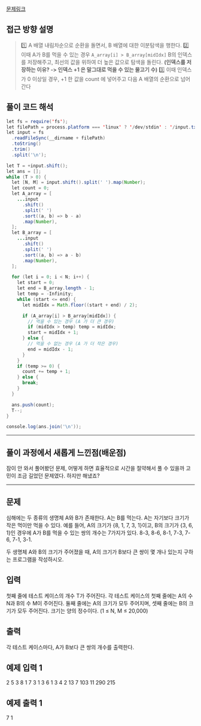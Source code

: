 [문제링크](https://www.acmicpc.net/problem/7795)

## 접근 방향 설명
> 1️⃣ A 배열 내림차순으로 순환을 돌면서, B 배열에 대한 이분탐색을 행한다.
> 2️⃣ 이때 A가 B를 먹을 수 있는 경우 `A_array[i] > B_array[midIdx]` B의 인덱스를 저장해주고, 
최선의 값을 위하여 더 높은 값으로 탐색을 돌린다. 
**(인덱스를 저장하는 이유? -> 인덱스 +1 은 말그대로 먹을 수 있는 물고기 수)**
> 3️⃣ 이때 인덱스가 0 이상일 경우, +1 한 값을 count 에 넣어주고 다음 A 배열의 순환으로 넘어간다

## 풀이 코드 해석

```java script
let fs = require('fs');
let filePath = process.platform === 'linux' ? '/dev/stdin' : '/input.txt';
let input = fs
  .readFileSync(__dirname + filePath)
  .toString()
  .trim()
  .split('\n');

let T = +input.shift();
let ans = [];
while (T > 0) {
  let [N, M] = input.shift().split(' ').map(Number);
  let count = 0;
  let A_array = [
    ...input
      .shift()
      .split(' ')
      .sort((a, b) => b - a)
      .map(Number),
  ];
  let B_array = [
    ...input
      .shift()
      .split(' ')
      .sort((a, b) => a - b)
      .map(Number),
  ];

  for (let i = 0; i < N; i++) {
    let start = 0;
    let end = B_array.length - 1;
    let temp = -Infinity;
    while (start <= end) {
      let midIdx = Math.floor((start + end) / 2);

      if (A_array[i] > B_array[midIdx]) {
        // 먹을 수 있는 경우 (A 가 더 큰 경우)
        if (midIdx > temp) temp = midIdx;
        start = midIdx + 1;
      } else {
        // 먹을 수 없는 경우 (A 가 더 작은 경우)
        end = midIdx - 1;
      }
    }
    if (temp >= 0) {
      count += temp + 1;
    } else {
      break;
    }
  }

  ans.push(count);
  T--;
}

console.log(ans.join('\n'));
```

---

## 풀이 과정에서 새롭게 느낀점(배운점)

잠이 안 와서 풀어봤던 문제, 어떻게 하면 효율적으로 시간을 절약해서 풀 수 있을까 고민이 조금 길었던 문제였다.
하지만 해냈죠?

---

## 문제
심해에는 두 종류의 생명체 A와 B가 존재한다. A는 B를 먹는다. A는 자기보다 크기가 작은 먹이만 먹을 수 있다. 예를 들어, A의 크기가 {8, 1, 7, 3, 1}이고, B의 크기가 {3, 6, 1}인 경우에 A가 B를 먹을 수 있는 쌍의 개수는 7가지가 있다. 8-3, 8-6, 8-1, 7-3, 7-6, 7-1, 3-1.

두 생명체 A와 B의 크기가 주어졌을 때, A의 크기가 B보다 큰 쌍이 몇 개나 있는지 구하는 프로그램을 작성하시오.

## 입력
첫째 줄에 테스트 케이스의 개수 T가 주어진다. 각 테스트 케이스의 첫째 줄에는 A의 수 N과 B의 수 M이 주어진다. 둘째 줄에는 A의 크기가 모두 주어지며, 셋째 줄에는 B의 크기가 모두 주어진다. 크기는 양의 정수이다. (1 ≤ N, M ≤ 20,000) 

## 출력
각 테스트 케이스마다, A가 B보다 큰 쌍의 개수를 출력한다.

## 예제 입력 1 
2
5 3
8 1 7 3 1
3 6 1
3 4
2 13 7
103 11 290 215

## 예제 출력 1 
7
1